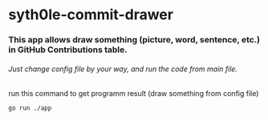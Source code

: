 # syth0le-commit-drawer

### This app allows draw something (picture, word, sentence, etc.) in GitHub Contributions table.
###### Just change config file by your way, and run the code from main file.

run this command to get programm result (draw something from config file) 
```
go run ./app
```
